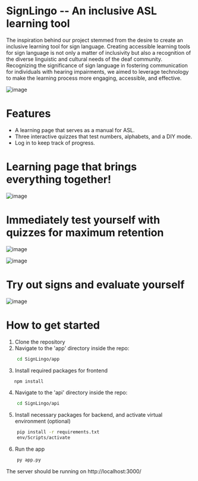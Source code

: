 # SignLingo -- An inclusive ASL learning tool

The inspiration behind our project stemmed from the desire to create an inclusive learning tool for sign language. Creating accessible learning tools for sign language is not only a matter of inclusivity but also a recognition of the diverse linguistic and cultural needs of the deaf community. Recognizing the significance of sign language in fostering communication for individuals with hearing impairments, we aimed to leverage technology to make the learning process more engaging, accessible, and effective.

![image](https://github.com/abrarfuad27/SignLingo/assets/116526066/f127f719-e0f1-4d91-805c-7b7f77e8b9c8)

# Features
- A learning page that serves as a manual for ASL.
- Three interactive quizzes that test numbers, alphabets, and a DIY mode.
- Log in to keep track of progress.

# Learning page that brings everything together!

![image](https://github.com/abrarfuad27/SignLingo/assets/116526066/82f58117-7a2e-40a7-9cd1-311531206e17)


# Immediately test yourself with quizzes for maximum retention

![image](https://github.com/abrarfuad27/SignLingo/assets/116526066/f38ccd6a-b075-4ba0-8678-e33f20322db3)

![image](https://github.com/abrarfuad27/SignLingo/assets/116526066/c55bc10f-103a-452d-bc94-5dbda3825a9a)


# Try out signs and evaluate yourself

![image](https://github.com/abrarfuad27/SignLingo/assets/116526066/a447eefa-4690-4997-8329-02c175dc2188)



# How to get started

1. Clone the repository
2. Navigate to the 'app' directory inside the repo:
```bash
    cd SignLingo/app
```
3. Install required packages for frontend
```bash
   npm install
```

4. Navigate to the 'api' directory inside the repo:
```bash
    cd SignLingo/api
```

5. Install necessary packages for backend, and activate virtual environment (optional)
```bash
    pip install -r requirements.txt
    env/Scripts/activate
```

6. Run the app
```bash
    py app.py
```

The server should be running on http://localhost:3000/




